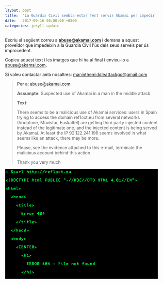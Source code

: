 ```yaml
---
layout: post
title:  "La Guàrdia Civil sembla estar fent servir Akamai per impedir l'accés al web ref1oct.eu"
date:   2017-09-16 00:00:00 +0200
categories: jekyll update
---
```


Escriu el següent correu a **abuse@akamai.com** i demana a aquest proveïdor que impedeixin a la Guardia Civil l'ús dels seus serveis per ús improcedent.

Copieu aquest text i les imatges que hi ha al final i envieu-lo a abuse@akamai.com.

Si voleu contactar amb nosaltres: maninthemiddleattackgc@gmail.com


> **Per a**: abuse@akamai.com
>
> **Assumpte**: Suspected use of Akamai in a man in the middle attack
>
> **Text:**
>
> There seems to be a malicious use of Akamai services: users in Spain trying to access the domain ref1oct.eu from several networks (Vodafone, Movistar, Euskaltel) are getting third party injected content instead of the legitimate one, and the injected content is being served by Akamai. At least the IP 92.122.241.196 seems involved in what seems like an attack, there may be more.
>
> Please, see the evidence attached to this e-mail, terminate the malicious account behind this action.
>
> Thank you very much

![evidence for akamai](/media/img1.png "evidence for akamai")
